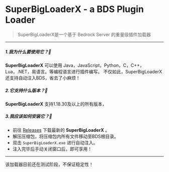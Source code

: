 # SuperBigLoaderX - a BDS Plugin Loader

> SuperBigLoaderX是一个基于 Bedrock Server 的重量级插件加载器
---
##### 1.我为什么要使用它？🤨
**SuperBigLoaderX** 可以使用 Java，JavaScript，Python，C，C++，Lua，.NET，易语言。等编程语言进行插件编写。
不仅如此，SuperBigLoaderX还支持自动注入BDS，省去了小麻烦！

##### 2.它支持什么版本？🤔
**SuperBigLoaderX** 支持1.18.30及以上的所有版本，

##### 3.我应该如何安装它？🚩
- 前往 [Releases](https://github.com/XiaoNanYE/SuperBigLoaderX/) 下载最新的 **SuperBigLoaderX** 。
- 解压压缩包，将压缩包内所有文件移动至BDS根目录。
- 双击 `SuperBigLoaderX.exe` 进行自动注入。
- 注入完毕后手动关闭窗口后，即可享用！
---
该加载器目前还在测试阶段，不保证稳定性！

